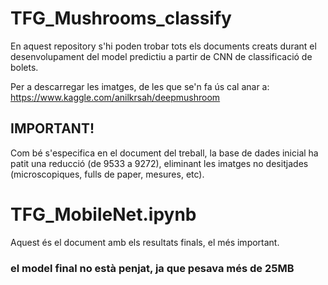 # TFG_Mushrooms_classify

En aquest repository s'hi poden trobar tots els documents creats durant el desenvolupament del model predictiu a partir de CNN de classificació de bolets.

Per a descarregar les imatges, de les que se'n fa ús cal anar a: https://www.kaggle.com/anilkrsah/deepmushroom 
## IMPORTANT! 
Com bé s'especifica en el document del treball, la base de dades inicial ha patit una reducció (de 9533 a 9272), eliminant les imatges no desitjades (microscopiques, fulls de paper, mesures, etc). 

# TFG_MobileNet.ipynb
Aquest és el document amb els resultats finals, el més important.

### el model final no està penjat, ja que pesava més de 25MB

